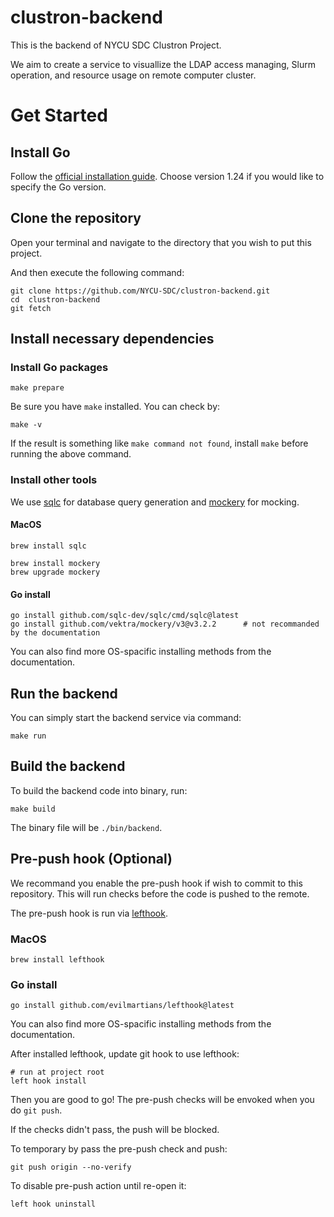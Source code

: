 # clustron-backend
This is the backend of NYCU SDC Clustron Project. 

We aim to create a service to visuallize the LDAP access managing, Slurm operation, and resource usage on remote computer cluster.

# Get Started
## Install Go
Follow the [official installation guide](https://go.dev/doc/install).
Choose version 1.24 if you would like to specify the Go version.

## Clone the repository
Open your terminal and navigate to the directory that you wish to put this project.

And then execute the following command: 
```
git clone https://github.com/NYCU-SDC/clustron-backend.git
cd  clustron-backend
git fetch
```

## Install necessary dependencies
### Install Go packages
```
make prepare
```
Be sure you have `make` installed. You can check by:
```
make -v
```
If the result is something like `make command not found`, install `make` before running the above command.

### Install other tools
We use [sqlc](https://sqlc.dev) for database query generation and [mockery](https://vektra.github.io/mockery/latest/) for mocking.

#### MacOS
```
brew install sqlc

brew install mockery
brew upgrade mockery
```
#### Go install 
```
go install github.com/sqlc-dev/sqlc/cmd/sqlc@latest
go install github.com/vektra/mockery/v3@v3.2.2      # not recommanded by the documentation
```

You can also find more OS-spacific installing methods from the documentation.

## Run the backend
You can simply start the backend service via command:
```
make run
```

## Build the backend
To build the backend code into binary, run:
```
make build
```
The binary file will be `./bin/backend`.

## Pre-push hook (Optional)
We recommand you enable the pre-push hook if wish to commit to this repository.
This will run checks before the code is pushed to the remote.

The pre-push hook is run via [lefthook](https://lefthook.dev).

### MacOS
```
brew install lefthook
```
### Go install 
```
go install github.com/evilmartians/lefthook@latest
```
You can also find more OS-spacific installing methods from the documentation.

After installed lefthook, update git hook to use lefthook:
```
# run at project root
left hook install
```
Then you are good to go!
The pre-push checks will be envoked when you do `git push`.

If the checks didn't pass, the push will be blocked.

To temporary by pass the pre-push check and push:
```
git push origin --no-verify
```
To disable pre-push action until re-open it:
```
left hook uninstall
```
